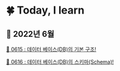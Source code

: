 # 🍀 Today, I learn 

## 🌱 2022년 6월
[🌼 0615 : 데이터 베이스(DB)의 기본 구조!](https://velog.io/@soohun9909/%EB%8D%B0%EC%9D%B4%ED%84%B0-%EB%B2%A0%EC%9D%B4%EC%8A%A4DB%EC%9D%98-%EA%B8%B0%EB%B3%B8-%EA%B5%AC%EC%A1%B0)

[🌸 0616 : 데이터 베이스(DB)의 스키마(Schema)!](https://velog.io/@soohun9909/%EB%8D%B0%EC%9D%B4%ED%84%B0%EB%B2%A0%EC%9D%B4%EC%8A%A4DB%EC%9D%98-%EC%8A%A4%ED%82%A4%EB%A7%88Schema)
